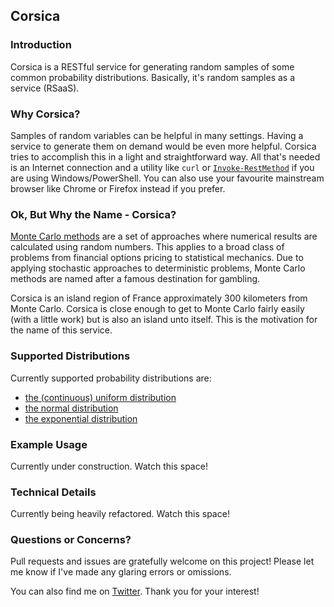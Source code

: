 ## Corsica 

### Introduction

Corsica is a RESTful service for generating random samples of some common probability distributions. Basically, it's random samples as a service (RSaaS).

### Why Corsica?

Samples of random variables can be helpful in many settings. Having a service to generate them on demand would be even more helpful. Corsica tries to accomplish this in a light and straightforward way. All that's needed is an Internet connection and a utility like `curl` or [`Invoke-RestMethod`](https://msdn.microsoft.com/powershell/reference/5.1/microsoft.powershell.utility/Invoke-RestMethod) if you are using Windows/PowerShell. You can also use your favourite mainstream browser like Chrome or Firefox instead if you prefer.

### Ok, But Why the Name - Corsica?

[Monte Carlo methods](https://en.wikipedia.org/wiki/Monte_Carlo_method) are a set of approaches where numerical results are calculated using random numbers. This applies to a broad class of problems from financial options pricing to statistical mechanics. Due to applying stochastic approaches to deterministic problems, Monte Carlo methods are named after a famous destination for gambling. 

Corsica is an island region of France approximately 300 kilometers from Monte Carlo. Corsica is close enough to get to Monte Carlo fairly easily (with a little work) but is also an island unto itself. This is the motivation for the name of this service.

### Supported Distributions

Currently supported probability distributions are:
- [the (continuous) uniform distribution](https://en.wikipedia.org/wiki/Uniform_distribution)
- [the normal distribution](https://en.wikipedia.org/wiki/Normal_distribution)
- [the exponential distribution](https://en.wikipedia.org/wiki/Exponential_distribution)

### Example Usage

Currently under construction. Watch this space!

### Technical Details

Currently being heavily refactored. Watch this space!

### Questions or Concerns?

Pull requests and issues are gratefully welcome on this project! Please let me know if I've made any glaring errors or omissions. 

You can also find me on [Twitter](https://twitter.com/joshin4colours). Thank you for your interest!